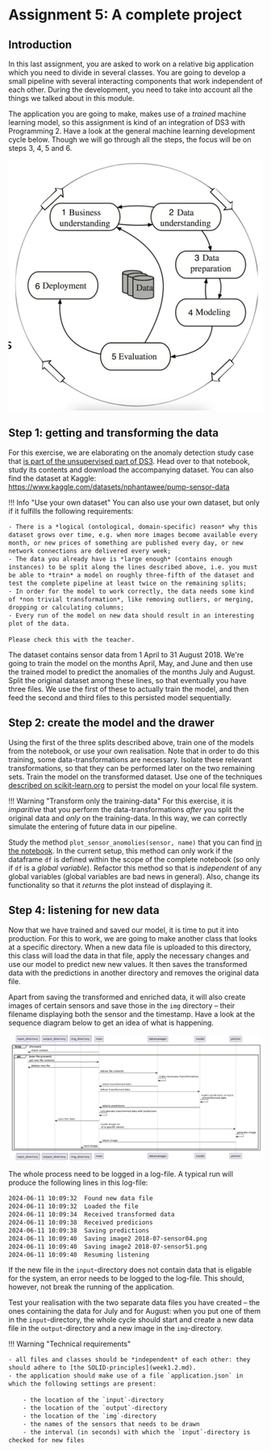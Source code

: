 # Assignment 5: A complete project

## Introduction

In this last assignment, you are asked to work on a relative big application which you need to divide in several classes. You are going to develop a small pipeline with several interacting components that work independent of each other. During the development, you need to take into account all the things we talked about in this module.

The application you are going to make, makes use of a *trained* machine learning model, so this assignment is kind of an integration of DS3 with Programming 2. Have a look at the general machine learning development cycle below. Though we will go through all the steps, the focus will be on steps 3, 4, 5 and 6.

![The general development cycle of a ML project](imgs/development-cycle.png)

## Step 1: getting and transforming the data

For this exercise, we are elaborating on the anomaly detection study case that [is part of the unsupervised part of DS3](https://github.com/fenna/BFVM23DATASCNC5/blob/main/Study_Cases/Study_Case_Anomaly_Detection.ipynb). Head over to that notebook, study its contents and download the accompanying dataset. You can also find the dataset at Kaggle: https://www.kaggle.com/datasets/nphantawee/pump-sensor-data

!!! Info "Use your own dataset"
    You can also use your own dataset, but only if it fulfills the following requirements:

    - There is a *logical (ontological, domain-specific) reason* why this dataset grows over time, e.g. when more images become available every month, or new prices of something are published every day, or new network connections are delivered every week;
    - The data you already have is *large enough* (contains enough instances) to be split along the lines described above, i.e. you must be able to *train* a model on roughly three-fifth of the dataset and test the complete pipeline at least twice on the remaining splits;
    - In order for the model to work correctly, the data needs some kind of *non trivial transformation*, like removing outliers, or merging, dropping or calculating columns;
    - Every run of the model on new data should result in an interesting plot of the data.

    Please check this with the teacher.


The dataset contains sensor data from 1 April to 31 August 2018. We're going to train the model on the months April, May, and June and then use the trained model to predict the anomalies of the months July and August. Split the original dataset among these lines, so that eventually you have three files. We use the first of these to actually train the model, and then feed the second and third files to this persisted model sequentially.

## Step 2: create the model and the drawer

Using the first of the three splits described above, train one of the models from the notebook, or use your own realisation. Note that in order to do this training, some data-transformations are necessary. Isolate these relevant transformations, so that they can be performed later on the two remaining sets. Train the model on the transformed dataset. Use one of the techniques [described on scikit-learn.org](https://scikit-learn.org/stable/model_persistence.html) to persist the model on your local file system. 

!!! Warning "Transform only the training-data"
    For this exercise, it is *imparitive* that you perform the data-transformations *after* you split the original data and *only* on the training-data. In this way, we can correctly simulate the entering of future data in our pipeline.

Study the method `plot_sensor_anomolies(sensor, name)` that you can find [in the notebook](https://github.com/fenna/BFVM23DATASCNC5/blob/main/Study_Cases/Study_Case_Anomaly_Detection.ipynb). In the current setup, this method can only work if the dataframe `df` is defined within the scope of the complete notebook (so only if `df` is a *global variable*). Refactor this method so that is *independent* of any global variables (global variables are bad news in general). Also, change its functionality so that it *returns* the plot instead of displaying it.


## Step 4: listening for new data

Now that we have trained and saved our model, it is time to put it into production. For this to work, we are going to make another class that looks at a specific directory. When a new data file is uploaded to this directory, this class will load the data in that file, apply the necessary changes and use our model to predict new new values. It then saves the transformed data with the predictions in another directory and removes the original data file. 

Apart from saving the transformed and enriched data, it will also create images of certain sensors and save those in the `img` directory – their filename displaying both the sensor and the timestamp. Have a look at the sequence diagram below to get an idea of what is happening.

![The sequence diagram of the end product](imgs/sequence-diagram.png)

The whole process need to be logged in a log-file. A typical run will produce the following lines in this log-file:

```shell
2024-06-11 10:09:32  Found new data file
2024-06-11 10:09:32  Loaded the file 
2024-06-11 10:09:34  Received transformed data
2024-06-11 10:09:38  Received predicions
2024-06-11 10:09:38  Saving predictions
2024-06-11 10:09:40  Saving image2 2018-07-sensor04.png
2024-06-11 10:09:40  Saving image2 2018-07-sensor51.png
2024-06-11 10:09:40  Resuming listening
```

If the new file in the `input`-directory does not contain data that is eligable for the system, an error needs to be logged to the log-file. This should, however, not break the running of the application.

Test your realisation with the two separate data files you have created – the ones containing the data for July and for August: when you put one of them in the `input`-directory, the whole cycle should start and create a new data file in the `output`-directory and a new image in the `img`-directory.

!!! Warning "Technical requirements"

    - all files and classes should be *independent* of each other: they should adhere to [the SOLID-principles](week1.2.md).
    - the application should make use of a file `application.json` in which the following settings are present:

        - the location of the `input`-directory
        - the location of the `output`-directory
        - the location of the `img`-directory
        - the names of the sensors that needs to be drawn
        - the interval (in seconds) with which the `input`-directory is checked for new files 


